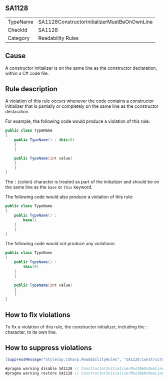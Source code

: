 ## SA1128

<table>
<tr>
  <td>TypeName</td>
  <td>SA1128ConstructorInitializerMustBeOnOwnLine</td>
</tr>
<tr>
  <td>CheckId</td>
  <td>SA1128</td>
</tr>
<tr>
  <td>Category</td>
  <td>Readability Rules</td>
</tr>
</table>

## Cause

A constructor initializer is on the same line as the constructor declaration, within a C# code file.

## Rule description

A violation of this rule occurs whenever the code contains a constructor initializer that is partially or completely on the same line as the constructor declaration.

For example, the following code would produce a violation of this rule:

```csharp
public class TypeName
{
    public TypeName() : this(0)
    {
    }

    public TypeName(int value)
    {
    }
}
```

The `:` (colon) character is treated as part of the initializer and should be on the same line as the `base` or `this` keyword.

The following code would also produce a violation of this rule:

```csharp
public class TypeName
{
	public TypeName() :
		base()
	{
	}
}
```

The following code would not produce any violations:

```csharp
public class TypeName
{
    public TypeName() :
        this(0)
    {
    }

    public TypeName(int value)
    {
    }
}
```

## How to fix violations

To fix a violation of this rule, the constructor initializer, including the `:` character, to its own line.

## How to suppress violations

```csharp
[SuppressMessage("StyleCop.CSharp.ReadabilityRules", "SA1128:ConstructorInitializerMustBeOnOwnLine", Justification = "Reviewed.")]
```

```csharp
#pragma warning disable SA1128 // ConstructorInitializerMustBeOnOwnLine
#pragma warning restore SA1128 // ConstructorInitializerMustBeOnOwnLine
```
